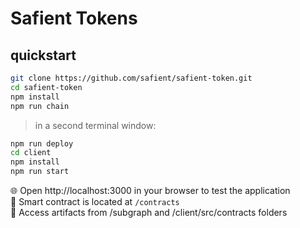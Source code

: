 # Safient Tokens

## quickstart

```bash
git clone https://github.com/safient/safient-token.git
cd safient-token
npm install
npm run chain
```

> in a second terminal window:

```bash
npm run deploy
cd client
npm install
npm run start
```

🌐 Open http://localhost:3000 in your browser to test the application <br />
🔏 Smart contract is located at `/contracts` <br />
📝 Access artifacts from /subgraph and /client/src/contracts folders